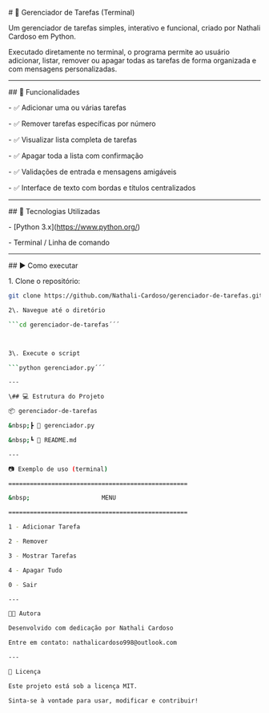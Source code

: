 \# 📌 Gerenciador de Tarefas (Terminal)

Um gerenciador de tarefas simples, interativo e funcional, criado por Nathali Cardoso em Python.  

Executado diretamente no terminal, o programa permite ao usuário adicionar, listar, remover ou apagar todas as tarefas de forma organizada e com mensagens personalizadas.

---


\## 🚀 Funcionalidades

\- ✅ Adicionar uma ou várias tarefas

\- ✅ Remover tarefas específicas por número

\- ✅ Visualizar lista completa de tarefas

\- ✅ Apagar toda a lista com confirmação

\- ✅ Validações de entrada e mensagens amigáveis

\- ✅ Interface de texto com bordas e títulos centralizados

---

\## 🧪 Tecnologias Utilizadas

\- \[Python 3.x](https://www.python.org/)

\- Terminal / Linha de comando

---

\## ▶️ Como executar

1\. Clone o repositório:

```bash
git clone https://github.com/Nathali-Cardoso/gerenciador-de-tarefas.git

2\. Navegue até o diretório

```cd gerenciador-de-tarefas´´´



3\. Execute o script

```python gerenciador.py´´´

--- 

\## 💻 Estrutura do Projeto

📦 gerenciador-de-tarefas

&nbsp;┣ 📜 gerenciador.py

&nbsp;┗ 📜 README.md

---

📷 Exemplo de uso (terminal)

==================================================

&nbsp;                    MENU

==================================================

1 - Adicionar Tarefa

2 - Remover

3 - Mostrar Tarefas

4 - Apagar Tudo

0 - Sair

---

👩‍💻 Autora

Desenvolvido com dedicação por Nathali Cardoso

Entre em contato: nathalicardoso998@outlook.com

---

📝 Licença

Este projeto está sob a licença MIT.

Sinta-se à vontade para usar, modificar e contribuir!
